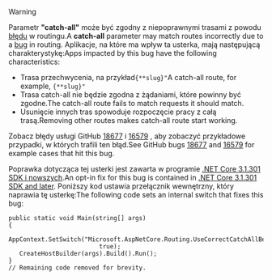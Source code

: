 > [!WARNING]
> <span data-ttu-id="8b118-101">Parametr **"catch-all"** może być zgodny z niepoprawnymi trasami z powodu [błędu](https://github.com/dotnet/aspnetcore/issues/18677) w routingu.</span><span class="sxs-lookup"><span data-stu-id="8b118-101">A **catch-all** parameter may match routes incorrectly due to a [bug](https://github.com/dotnet/aspnetcore/issues/18677) in routing.</span></span> <span data-ttu-id="8b118-102">Aplikacje, na które ma wpływ ta usterka, mają następującą charakterystykę:</span><span class="sxs-lookup"><span data-stu-id="8b118-102">Apps impacted by this bug have the following characteristics:</span></span>
>
> * <span data-ttu-id="8b118-103">Trasa przechwycenia, na przykład`{**slug}"`</span><span class="sxs-lookup"><span data-stu-id="8b118-103">A catch-all route, for example, `{**slug}"`</span></span>
> * <span data-ttu-id="8b118-104">Trasa catch-all nie będzie zgodna z żądaniami, które powinny być zgodne.</span><span class="sxs-lookup"><span data-stu-id="8b118-104">The catch-all route fails to match requests it should match.</span></span>
> * <span data-ttu-id="8b118-105">Usunięcie innych tras spowoduje rozpoczęcie pracy z całą trasą.</span><span class="sxs-lookup"><span data-stu-id="8b118-105">Removing other routes makes catch-all route start working.</span></span>
>
> <span data-ttu-id="8b118-106">Zobacz błędy usługi GitHub [18677](https://github.com/dotnet/aspnetcore/issues/18677) i [16579](https://github.com/dotnet/aspnetcore/issues/16579) , aby zobaczyć przykładowe przypadki, w których trafili ten błąd.</span><span class="sxs-lookup"><span data-stu-id="8b118-106">See GitHub bugs [18677](https://github.com/dotnet/aspnetcore/issues/18677) and [16579](https://github.com/dotnet/aspnetcore/issues/16579) for example cases that hit this bug.</span></span>
>
> <span data-ttu-id="8b118-107">Poprawka dotycząca tej usterki jest zawarta w programie [.NET Core 3.1.301 SDK i nowszych](https://dotnet.microsoft.com/download/dotnet-core/3.1).</span><span class="sxs-lookup"><span data-stu-id="8b118-107">An opt-in fix for this bug is contained in [.NET Core 3.1.301 SDK and later](https://dotnet.microsoft.com/download/dotnet-core/3.1).</span></span> <span data-ttu-id="8b118-108">Poniższy kod ustawia przełącznik wewnętrzny, który naprawia tę usterkę:</span><span class="sxs-lookup"><span data-stu-id="8b118-108">The following code sets an internal switch that fixes this bug:</span></span>
>
>```
>public static void Main(string[] args)
>{
>    AppContext.SetSwitch("Microsoft.AspNetCore.Routing.UseCorrectCatchAllBehavior", 
>                          true);
>    CreateHostBuilder(args).Build().Run();
>}
>// Remaining code removed for brevity.
>```